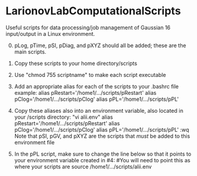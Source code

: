 # LarionovLabComputationalScripts
Useful scripts for data processing/job management of Gaussian 16 input/output in a Linux environment.

0. pLog, pTime, pSI, pDiag, and pXYZ should all be added; these are the main scripts.

1. Copy these scripts to your home directory/scripts 

2. Use "chmod 755 scriptname" to make each script executable

3. Add an appropriate alias for each of the scripts to your .bashrc file
  example:
  alias pRestart='/home1/.../scripts/pRestart'
  alias pClog='/home1/.../scripts/pClog'
  alias pPL='/home1/.../scripts/pPL'
  
4. Copy these aliases also into an environment variable, also located in your /scripts directory:
  "vi alii.env"
      alias pRestart='/home1/.../scripts/pRestart'
      alias pClog='/home1/.../scripts/pClog'
      alias pPL='/home1/.../scripts/pPL'
      :wq
  Note that pSI, pGV, and pXYZ are the scripts that *must* be added to this environment file
  
5. In the pPL script, make sure to change the line below so that it points to your environment variable created in #4:
  #You will need to point this as where your scripts are
  source /home1/.../scripts/alii.env
  


  
